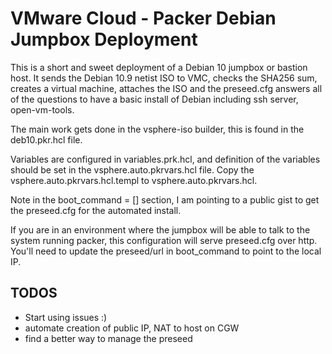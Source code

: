 # VMware Cloud - Packer Debian Jumpbox Deployment

This is a short and sweet deployment of a Debian 10 jumpbox or bastion host. It sends the Debian 10.9 netist ISO to VMC, checks the SHA256 sum, creates a virtual machine, attaches the ISO and the preseed.cfg answers all of the questions to have a basic install of Debian including ssh server, open-vm-tools. 

The main work gets done in the vsphere-iso builder, this is found in the deb10.pkr.hcl file. 

Variables are configured in variables.prk.hcl, and definition of the variables should be set in the vsphere.auto.pkrvars.hcl file. Copy the vsphere.auto.pkrvars.hcl.templ to vsphere.auto.pkrvars.hcl.

Note in the boot_command = [] section, I am pointing to a public gist to get the preseed.cfg for the automated install. 

If you are in an environment where the jumpbox will be able to talk to the system running packer, this configuration will serve preseed.cfg over http. You'll need to update the preseed/url in boot_command to point to the local IP. 

## TODOS
* Start using issues :)
* automate creation of public IP, NAT to host on CGW
* find a better way to manage the preseed 

